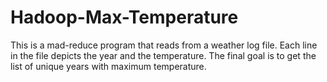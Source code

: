 # Hadoop-Max-Temperature
This is a mad-reduce program that reads from a weather log file. Each line in the file depicts the year and the temperature. The final goal is to get the list of unique years with maximum temperature.
